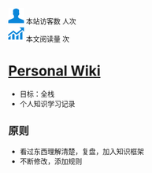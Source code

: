 <link rel="stylesheet" href="https://cdn.jsdelivr.net/npm/font-awesome@4.7.0/css/font-awesome.min.css">

<!-- <script async src="//busuanzi.ibruce.info/busuanzi/2.3/busuanzi.pure.mini.js"></script> -->
<!-- <script async src="https://cdn.jsdelivr.net/npm/busuanzi@2.3.0/bsz.pure.mini.min.js">
</script> -->

<span id="busuanzi_container_site_uv">
   <img src="_media/visit.svg" data-origin="view.svg" alt data-no-zoom> 本站访客数<span id="busuanzi_value_site_uv"><i class="fa fa-spinner fa-spin"></i></span> 人次
</span>
<br>
<span id="busuanzi_container_page_pv">
   <img src="_media/view.svg" data-origin="view.svg" alt data-no-zoom> 本文阅读量 <span id="busuanzi_value_page_pv"><i class="fa fa-spinner fa-spin"></i></span> 次
</span>

# [Personal Wiki](https://grakke.github.io/note/)

* 目标：全栈
* 个人知识学习记录

## 原则

* 看过东西理解清楚，复盘，加入知识框架
* 不断修改，添加规则